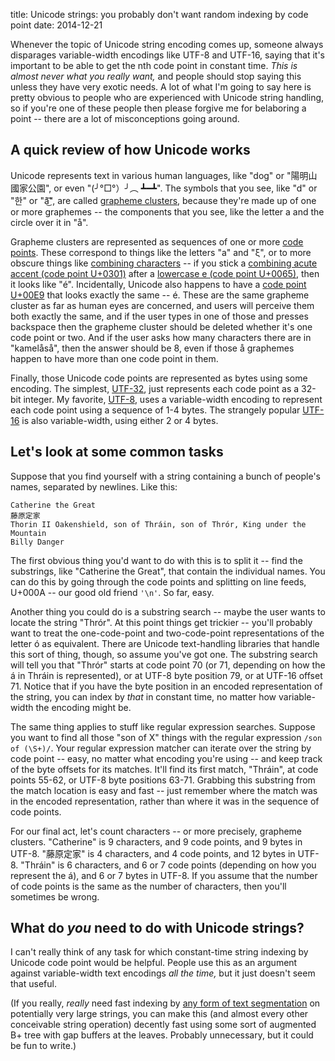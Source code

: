 title: Unicode strings: you probably don't want random indexing by code point
date: 2014-12-21

Whenever the topic of Unicode string encoding comes up, someone always disparages variable-width encodings like UTF-8 and UTF-16, saying that it's important to be able to get the nth code point in constant time. *This is almost never what you really want,* and people should stop saying this unless they have very exotic needs. A lot of what I'm going to say here is pretty obvious to people who are experienced with Unicode string handling, so if you're one of these people then please forgive me for belaboring a point -- there are a lot of misconceptions going around.

## A quick review of how Unicode works

Unicode represents text in various human languages, like "dog" or "陽明山國家公園", or even "(╯°□°）╯︵ ┻━┻". The symbols that you see, like "d" or "한" or "ȃ͜͡", are called [grapheme clusters](http://www.unicode.org/reports/tr29/#Grapheme_Cluster_Boundaries), because they're made up of one or more graphemes -- the components that you see, like the letter a and the circle over it in "å".

Grapheme clusters are represented as sequences of one or more [code points](http://en.wikipedia.org/wiki/Code_point). These correspond to things like the letters "a" and "ξ", or to more obscure things like [combining characters](http://en.wikipedia.org/wiki/Combining_character) -- if you stick a [combining acute accent (code point U+0301)](http://www.fileformat.info/info/unicode/char/0301/index.htm) after a [lowercase e (code point U+0065)](http://www.fileformat.info/info/unicode/char/0065/index.htm), then it looks like "é". Incidentally, Unicode also happens to have a [code point U+00E9](http://www.fileformat.info/info/unicode/char/e9/index.htm) that looks exactly the same -- é. These are the same grapheme cluster as far as human eyes are concerned, and users will perceive them both exactly the same, and if the user types in one of those and presses backspace then the grapheme cluster should be deleted whether it's one code point or two. And if the user asks how many characters there are in "kamelåså", then the answer should be 8, even if those å graphemes happen to have more than one code point in them.

Finally, those Unicode code points are represented as bytes using some encoding. The simplest, [UTF-32](http://en.wikipedia.org/wiki/UTF-32), just represents each code point as a 32-bit integer. My favorite, [UTF-8](http://en.wikipedia.org/wiki/UTF-8), uses a variable-width encoding to represent each code point using a sequence of 1-4 bytes. The strangely popular [UTF-16](http://en.wikipedia.org/wiki/UTF-16) is also variable-width, using either 2 or 4 bytes.

## Let's look at some common tasks

Suppose that you find yourself with a string containing a bunch of people's names, separated by newlines. Like this:

```
Catherine the Great
藤原定家
Thorin II Oakenshield, son of Thráin, son of Thrór, King under the Mountain
Billy Danger
```

The first obvious thing you'd want to do with this is to split it -- find the substrings, like "Catherine the Great", that contain the individual names. You can do this by going through the code points and splitting on line feeds, U+000A -- our good old friend `'\n'`. So far, easy.

Another thing you could do is a substring search -- maybe the user wants to locate the string "Thrór". At this point things get trickier -- you'll probably want to treat the one-code-point and two-code-point representations of the letter ó as equivalent. There are Unicode text-handling libraries that handle this sort of thing, though, so assume you've got one. The substring search will tell you that "Thrór" starts at code point 70 (or 71, depending on how the á in Thráin is represented), or at UTF-8 byte position 79, or at UTF-16 offset 71. Notice that if you have the byte position in an encoded representation of the string, you can index by *that* in constant time, no matter how variable-width the encoding might be.

The same thing applies to stuff like regular expression searches. Suppose you want to find all those "son of X" things with the regular expression `/son of (\S+)/`. Your regular expression matcher can iterate over the string by code point -- easy, no matter what encoding you're using -- and keep track of the byte offsets for its matches. It'll find its first match, "Thráin", at code points 55-62, or UTF-8 byte positions 63-71. Grabbing this substring from the match location is easy and fast -- just remember where the match was in the encoded representation, rather than where it was in the sequence of code points.

For our final act, let's count characters -- or more precisely, grapheme clusters. "Catherine" is 9 characters, and 9 code points, and 9 bytes in UTF-8. "藤原定家" is 4 characters, and 4 code points, and 12 bytes in UTF-8. "Thráin" is 6 characters, and 6 or 7 code points (depending on how you represent the á), and 6 or 7 bytes in UTF-8. If you assume that the number of code points is the same as the number of characters, then you'll sometimes be wrong.

## What do *you* need to do with Unicode strings?

I can't really think of any task for which constant-time string indexing by Unicode code point would be helpful. People use this as an argument against variable-width text encodings *all the time,* but it just doesn't seem that useful.

(If you really, *really* need fast indexing by [any form of text segmentation](http://www.unicode.org/reports/tr29/) on potentially very large strings, you can make this (and almost every other conceivable string operation) decently fast using some sort of augmented B+ tree with gap buffers at the leaves. Probably unnecessary, but it could be fun to write.)
